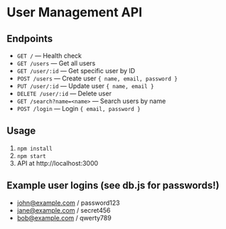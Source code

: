 # User Management API

## Endpoints

- `GET /` — Health check
- `GET /users` — Get all users
- `GET /user/:id` — Get specific user by ID
- `POST /users` — Create user `{ name, email, password }`
- `PUT /user/:id` — Update user `{ name, email }`
- `DELETE /user/:id` — Delete user
- `GET /search?name=<name>` — Search users by name
- `POST /login` — Login `{ email, password }`

## Usage

1. `npm install`
2. `npm start`
3. API at http://localhost:3000

## Example user logins (see db.js for passwords!)
- john@example.com / password123
- jane@example.com / secret456
- bob@example.com / qwerty789
